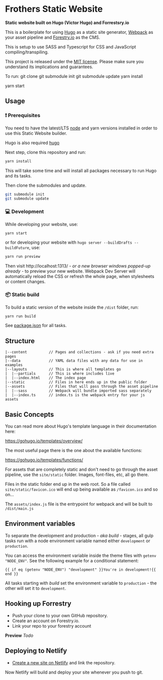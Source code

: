 # Frothers Static Website
**Static website built on Hugo (Victor Hugo) and Forrestsry.io**

This is a boilerplate for using [Hugo](https://gohugo.io/) as a static site generator, [Webpack](https://webpack.js.org/) as your asset pipeline and [Forestry.io](https://forestry.io/) as the CMS.

This is setup to use SASS and Typescript for CSS and JavaScript compiling/transpiling.

This project is released under the [MIT license](LICENSE). Please make sure you understand its implications and guarantees.

To run:
git clone
git submodule init
git submodule update
yarn install

yarn start


## Usage

### :exclamation: Prerequisites

You need to have the latest/LTS [node](https://nodejs.org/en/download/) and yarn versions installed in order to use this Static Website builder.

Hugo is also required [hugo](https://gohugo.io/)

Next step, clone this repository and run:

```bash
yarn install
```

This will take some time and will install all packages necessary to run Hugo and its tasks.

Then clone the submodules and update.

```bash
git submodule init
git submodule update
```

### :computer: Development

While developing your website, use:

```bash
yarn start
```

or for developing your website with `hugo server --buildDrafts --buildFuture`, use:

```bash
yarn run preview
```

Then visit http://localhost:1313/ _- or a new browser windows popped-up already -_ to preview your new website. Webpack Dev Server will automatically reload the CSS or refresh the whole page, when stylesheets or content changes.

### :package: Static build

To build a static version of the website inside the `/dist` folder, run:

```bash
yarn run build
```

See [package.json](package.json#L8) for all tasks.

## Structure

```
|--content          // Pages and collections - ask if you need extra pages
|--data             // YAML data files with any data for use in examples
|--layouts          // This is where all templates go
|  |--partials      // This is where includes live
|  |--index.html    // The index page
|--static           // Files in here ends up in the public folder
|--assets           // Files that will pass through the asset pipeline
|  |--sass          // Webpack will bundle imported sass separately
|  |--index.ts      // index.ts is the webpack entry for your js assets
```

## Basic Concepts

You can read more about Hugo's template language in their documentation here:

https://gohugo.io/templates/overview/

The most useful page there is the one about the available functions:

https://gohugo.io/templates/functions/

For assets that are completely static and don't need to go through the asset pipeline,
use the `site/static` folder. Images, font-files, etc, all go there.

Files in the static folder end up in the web root. So a file called `site/static/favicon.ico`
will end up being available as `/favicon.ico` and so on...

The `assets/index.js` file is the entrypoint for webpack and will be built to `/dist/main.js`


## Environment variables

To separate the development and production _- aka build -_ stages, all gulp tasks run with a node environment variable named either `development` or `production`.

You can access the environment variable inside the theme files with `getenv "NODE_ENV"`. See the following example for a conditional statement:

    {{ if eq (getenv "NODE_ENV") "development" }}You're in development!{{ end }}

All tasks starting with _build_ set the environment variable to `production` - the other will set it to `development`.

## Hooking up Forrestry

- Push your clone to your own GitHub repository.
- Create an account on Forestry.io.
- Link your repo to your forestry account

**Preview**
*Todo*

## Deploying to Netlify

- [Create a new site on Netlify](https://app.netlify.com/start) and link the repository.

Now Netlify will build and deploy your site whenever you push to git.

